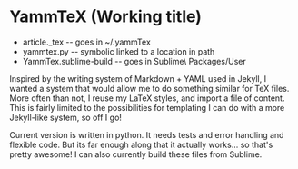 # YammTeX (Working title)

* article._tex -- goes in ~/.yammTex
* yammtex.py -- symbolic linked to a location in path
* YammTex.sublime-build -- goes in Sublime\ Packages/User

Inspired by the writing system of Markdown + YAML used in Jekyll, I wanted a system that would allow me to do something similar for TeX files. More often than not, I reuse my LaTeX styles, and import a file of content. This is fairly limited to the possibilities for templating I can do with a more Jekyll-like system, so off I go!

Current version is written in python. It needs tests and error handling and flexible code. But its far enough along that it actually works... so that's pretty awesome! I can also currently build these files from Sublime.
